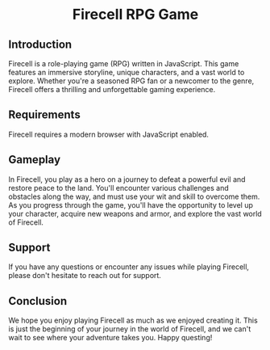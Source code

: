 <h1 align="center"><br><br><strong>Firecell RPG Game</strong></h1>

## Introduction

Firecell is a role-playing game (RPG) written in JavaScript. This game features an immersive storyline, unique characters, and a vast world to explore. Whether you're a seasoned RPG fan or a newcomer to the genre, Firecell offers a thrilling and unforgettable gaming experience.

## Requirements

Firecell requires a modern browser with JavaScript enabled.

## Gameplay

In Firecell, you play as a hero on a journey to defeat a powerful evil and restore peace to the land. You'll encounter various challenges and obstacles along the way, and must use your wit and skill to overcome them. As you progress through the game, you'll have the opportunity to level up your character, acquire new weapons and armor, and explore the vast world of Firecell.

## Support

If you have any questions or encounter any issues while playing Firecell, please don't hesitate to reach out for support.

## Conclusion

We hope you enjoy playing Firecell as much as we enjoyed creating it. This is just the beginning of your journey in the world of Firecell, and we can't wait to see where your adventure takes you. Happy questing!